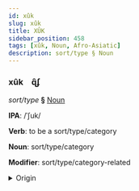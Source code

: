 ```yaml
---
id: xûk
slug: xûk
title: XÛK
sidebar_position: 458
tags: [xûk, Noun, Afro-Asiatic]
description: sort/type § Noun
---
```


### xûk&emsp;<span kind="abugida">ɋ̑ʄ</span>

*sort/type* **§** [Noun](../../tags/Noun)

**IPA**: /ˈʃuk/

**Verb**: to be a sort/type/category

**Noun**: sort/type/category

**Modifier**: sort/type/category-related

<details>
    <summary>Origin</summary>
    Hebrew סוּג sug <br/>
    <em>Afro-Asiatic Language Family</em>
</details>